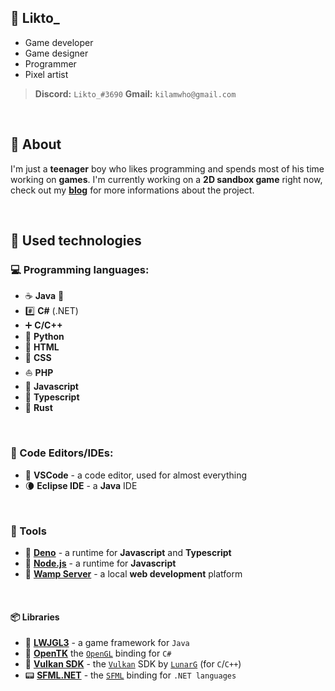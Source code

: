 ## 🎲 Likto_
* Game developer
* Game designer
* Programmer
* Pixel artist

> **Discord:** ``Likto_#3690``
> **Gmail:** ``kilamwho@gmail.com``

<br>

## 📓 About
I'm just a **teenager** boy who likes programming and spends 
most of his time working on **games**. I'm currently working 
on a **2D sandbox game** right now, check out my **[blog](https://likto.tumblr.com/)** for 
more informations about the project.

<br>

## 🔭 Used technologies

### 💻 Programming languages:

* ☕ **Java** 🌟
* #️⃣ **C#** (.NET)
* ➕ **C/C++**
* 🐍 **Python**
* 🔌 **HTML**
* 🎨 **CSS**
* ⛵ **PHP**
* 🌠 **Javascript**
* 🌠 **Typescript**
* 🦀 **Rust**

<br>

### 📝 Code Editors/IDEs:

* 🔀 **VSCode** - a code editor, used for almost everything
* 🌘 **Eclipse IDE** - a **Java** IDE

<br>

### 🔧 Tools

* 🦕 **[Deno](https://deno.land/)** - a runtime for **Javascript** and **Typescript**
* 🌟 **[Node.js](https://nodejs.org)** - a runtime for **Javascript**
* 🔌 **[Wamp Server](https://www.wampserver.com/)** - a local **web development** platform

<br>

#### 📦 Libraries

* 🧱 **[LWJGL3](https://www.lwjgl.org/)** - a game framework for ``Java``
* 🧿 **[OpenTK](https://opentk.net/)** the [``OpenGL``](https://www.opengl.org//) binding for ``C#``
* 🌋 **[Vulkan SDK](https://vulkan.lunarg.com/)** - the [``Vulkan``](https://www.vulkan.org/) SDK by [``LunarG``](https://www.lunarg.com/) (for ``C``/``C++``)
* 📟 **[SFML.NET](https://www.sfml-dev.org/download/sfml.net/)** - the [``SFML``](https://www.sfml-dev.org/) binding for ``.NET languages``

<br>
